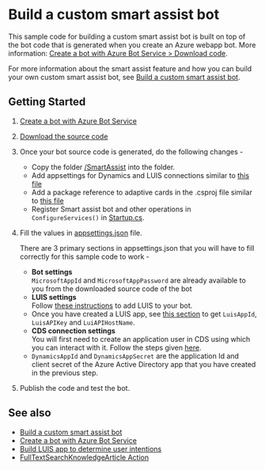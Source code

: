 # Build a custom smart assist bot

This sample code for building a custom smart assist bot is built on top of the bot code that is generated when you create an Azure webapp bot. More information: [Create a bot with Azure Bot Service > Download code](https://docs.microsoft.com/en-us/azure/bot-service/abs-quickstart?view=azure-bot-service-4.0#download-code).

For more information about the smart assist feature and how you can build your own custom smart assist bot, see [Build a custom smart assist bot](https://docs.microsoft.com/en-us/dynamics365/omnichannel/developer/how-to/smart-assist-bot).

## Getting Started

1.	[Create a bot with Azure Bot Service](https://docs.microsoft.com/en-us/azure/bot-service/abs-quickstart?view=azure-bot-service-4.0)
2.	[Download the source code](https://docs.microsoft.com/en-us/azure/bot-service/abs-quickstart?view=azure-bot-service-4.0#download-code)
3. 	Once your bot source code is generated, do the following changes - 
    * Copy the folder [/SmartAssist](https://github.com/microsoft/Dynamics365-Apps-Samples/tree/sushant-oc/customer-service/omnichannel/smart-assist-bot/SmartAssistBot/SmartAssist) into the <Bot name> folder.
    * Add appsettings for Dynamics and LUIS connections similar to [this file](https://github.com/microsoft/Dynamics365-Apps-Samples/blob/sushant-oc/customer-service/omnichannel/smart-assist-bot/SmartAssistBot/appsettings.json)
    * Add a package reference to adaptive cards in the .csproj file similar to [this file](https://github.com/microsoft/Dynamics365-Apps-Samples/blob/sushant-oc/customer-service/omnichannel/smart-assist-bot/SmartAssistBot/CoreBot.csproj)
    * Register Smart assist bot and other operations in `ConfigureServices()` in [Startup.cs](https://github.com/microsoft/Dynamics365-Apps-Samples/blob/sushant-oc/customer-service/omnichannel/smart-assist-bot/SmartAssistBot/Startup.cs). 
4.	Fill the values in [appsettings.json](SmartAssistBot/appsettings.json) file.

    There are 3 primary sections in appsettings.json that you will have to fill correctly for this sample code to work - 
      - **Bot settings**<br />
        `MicrosoftAppId` and `MicrosoftAppPassword` are already available to you from the downloaded source code of the bot 
      - **LUIS settings**<br />
        Follow [these instructions](https://docs.microsoft.com/en-us/azure/bot-service/bot-builder-howto-v4-luis?view=azure-bot-service-4.0&tabs=csharp) to add LUIS to your bot.
      - Once you have created a LUIS app, see [this section](https://docs.microsoft.com/en-us/azure/bot-service/bot-builder-howto-v4-luis?view=azure-bot-service-4.0&tabs=csharp#retrieve-application-information-from-the-luisai-portal) to get `LuisAppId`, `LuisAPIKey` and `LuiAPIHostName`.
      - **CDS connection settings**<br />
        You will first need to create an application user in CDS using which you can interact with it. Follow the steps given [here](https://docs.microsoft.com/en-us/powerapps/developer/common-data-service/build-web-applications-server-server-s2s-authentication).
      * `DynamicsAppId` and `DynamicsAppSecret` are the application Id and client secret of the Azure Active Directory app that you have created in the previous step.

5.  Publish the code and test the bot.

## See also

- [Build a custom smart assist bot](https://docs.microsoft.com/en-us/dynamics365/omnichannel/developer/how-to/smart-assist-bot)
- [Create a bot with Azure Bot Service](https://docs.microsoft.com/en-us/azure/bot-service/abs-quickstart?view=azure-bot-service-4.0)
- [Build LUIS app to determine user intentions](https://docs.microsoft.com/en-us/azure/cognitive-services/luis/luis-quickstart-intents-only)
- [FullTextSearchKnowledgeArticle Action](https://docs.microsoft.com/en-us/dynamics365/customer-engagement/web-api/fulltextsearchknowledgearticle?view=dynamics-ce-odata-9)
